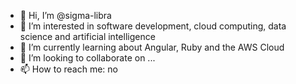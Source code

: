 - 👋 Hi, I’m @sigma-libra
- 👀 I’m interested in software development, cloud computing, data science and artificial intelligence
- 🌱 I’m currently learning about Angular, Ruby and the AWS Cloud
- 💞️ I’m looking to collaborate on ...
- 📫 How to reach me: no

<!---
sigma-libra/sigma-libra is a ✨ special ✨ repository because its `README.md` (this file) appears on your GitHub profile.
You can click the Preview link to take a look at your changes.
--->
